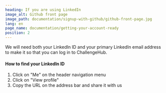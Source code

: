 ```yaml
---
heading: If you are using LinkedIn
image_alt: Github front page
image_path: documentation/signup-with-github/github-front-page.jpg
lang: en
page_name: documentation/getting-your-account-ready
position: 2
---
```


We will need both your LinkedIn ID and your primary LinkedIn email address to make it so that you can log in to ChallengeHub.

#### How to find your LinkedIn ID

1. Click on "Me" on the header navigation menu
2. Click on "View profile"
3. Copy the URL on the address bar and share it with us

